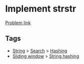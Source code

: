 # Implement strstr

[Problem link](https://leetcode.com/problems/implement-strstr)

## Tags

* [String](/README.md#String) > [Search](/README.md#String-Search) > [Hashing](/README.md#String-Search-Hashing)
* [Sliding window](/README.md#Sliding_window) > [String hashing](/README.md#Sliding_window-String_hashing)
